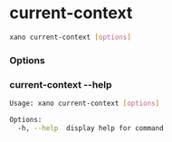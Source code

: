 # current-context
```sh
xano current-context [options]
```
### Options


### current-context --help
```sh
Usage: xano current-context [options]

Options:
  -h, --help  display help for command
```